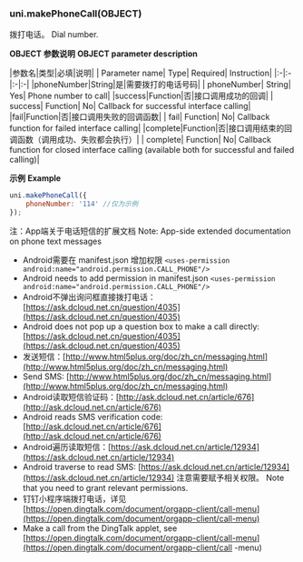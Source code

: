 ### uni.makePhoneCall(OBJECT)
拨打电话。
Dial number.

**OBJECT 参数说明**
**OBJECT parameter description**

|参数名|类型|必填|说明|
| Parameter name| Type| Required| Instruction|
|:-|:-|:-|:-|
|phoneNumber|String|是|需要拨打的电话号码|
| phoneNumber| String| Yes| Phone number to call|
|success|Function|否|接口调用成功的回调|
| success| Function| No| Callback for successful interface calling|
|fail|Function|否|接口调用失败的回调函数|
| fail| Function| No| Callback function for failed interface calling|
|complete|Function|否|接口调用结束的回调函数（调用成功、失败都会执行）|
| complete| Function| No| Callback function for closed interface calling (available both for successful and failed calling)|

**示例**
**Example**

```javascript
uni.makePhoneCall({
	phoneNumber: '114' //仅为示例
});
```


注：App端关于电话短信的扩展文档
Note: App-side extended documentation on phone text messages
- Android需要在 manifest.json 增加权限 `<uses-permission android:name="android.permission.CALL_PHONE"/>`
- Android needs to add permission in manifest.json `<uses-permission android:name="android.permission.CALL_PHONE"/>`
- Android不弹出询问框直接拨打电话：[https://ask.dcloud.net.cn/question/4035](https://ask.dcloud.net.cn/question/4035)
- Android does not pop up a question box to make a call directly: [https://ask.dcloud.net.cn/question/4035](https://ask.dcloud.net.cn/question/4035)
- 发送短信：[http://www.html5plus.org/doc/zh_cn/messaging.html](http://www.html5plus.org/doc/zh_cn/messaging.html)
- Send SMS: [http://www.html5plus.org/doc/zh_cn/messaging.html](http://www.html5plus.org/doc/zh_cn/messaging.html)
- Android读取短信验证码：[http://ask.dcloud.net.cn/article/676](http://ask.dcloud.net.cn/article/676)
- Android reads SMS verification code: [http://ask.dcloud.net.cn/article/676](http://ask.dcloud.net.cn/article/676)
- Android遍历读取短信：[https://ask.dcloud.net.cn/article/12934](https://ask.dcloud.net.cn/article/12934)
- Android traverse to read SMS: [https://ask.dcloud.net.cn/article/12934](https://ask.dcloud.net.cn/article/12934)
注意需要赋予相关权限。
Note that you need to grant relevant permissions.
- 钉钉小程序端拨打电话，详见[https://open.dingtalk.com/document/orgapp-client/call-menu](https://open.dingtalk.com/document/orgapp-client/call-menu)
- Make a call from the DingTalk applet, see [https://open.dingtalk.com/document/orgapp-client/call-menu](https://open.dingtalk.com/document/orgapp-client/call -menu)

